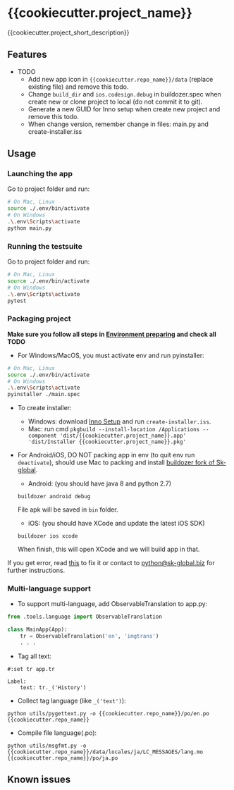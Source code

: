 # {{cookiecutter.project_name}}

{{cookiecutter.project_short_description}}

## Features


- TODO
    - Add new app icon in `{{cookiecutter.repo_name}}/data` (replace existing file) and remove this todo.
    - Change `build_dir` and `ios.codesign.debug` in buildozer.spec when create new or clone project to local (do not commit it to git).
    - Generate a new GUID for Inno setup when create new project and remove this todo.
    - When change version, remember change in files: main.py and create-installer.iss

## Usage

### Launching the app

Go to project folder and run:

```bash
# On Mac, Linux
source ./.env/bin/activate
# On Windows
.\.env\Scripts\activate
python main.py
```

### Running the testsuite

Go to project folder and run:

```bash
# On Mac, Linux
source ./.env/bin/activate
# On Windows
.\.env\Scripts\activate
pytest
```

### Packaging project

**Make sure you follow all steps in [Environment preparing](https://kivy-skglobal.readthedocs.io/en/latest/#environment-preparing) and check all TODO**

- For Windows/MacOS, you must activate env and run pyinstaller:

```bash
# On Mac, Linux
source ./.env/bin/activate
# On Windows
.\.env\Scripts\activate
pyinstaller ./main.spec
```

- To create installer:
    - Windows: download [Inno Setup](http://www.jrsoftware.org/isinfo.php) and run `create-installer.iss`.
    - Mac: run cmd `pkgbuild --install-location /Applications --component 'dist/{{cookiecutter.project_name}}.app' 'dist/Installer {{cookiecutter.project_name}}.pkg'`

- For Android/iOS, DO NOT packing app in env (to quit env run `deactivate`), should use Mac to packing and install [buildozer fork of Sk-global](https://github.com/Thong-Tran/buildozer/tree/fix-errors).

    - Android: (you should have java 8 and python 2.7)

    ```
    buildozer android debug
    ```

    File apk will be saved in `bin` folder.

    - iOS: (you should have XCode and update the latest iOS SDK)

    ```
    buildozer ios xcode
    ```

    When finish, this will open XCode and we will build app in that.

If you get error, read [this](https://kivy-skglobal.readthedocs.io/en/latest/development/packaging-project/) to fix it or contact to python@sk-global.biz for further instructions.

### Multi-language support

- To support multi-language, add ObservableTranslation to app.py:

```python
from .tools.language import ObservableTranslation

class MainApp(App):
    tr = ObservableTranslation('en', 'imgtrans')
    . . .
```

- Tag all text:

```kv
#:set tr app.tr

Label:
    text: tr._('History')
```

- Collect tag language (like `_('text')`):

```
python utils/pygettext.py -o {{cookiecutter.repo_name}}/po/en.po {{cookiecutter.repo_name}}
```

- Compile file language(.po):

```
python utils/msgfmt.py -o {{cookiecutter.repo_name}}/data/locales/ja/LC_MESSAGES/lang.mo {{cookiecutter.repo_name}}/po/ja.po
```

## Known issues
